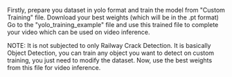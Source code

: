 Firstly, prepare you dataset in yolo format and train the model from "Custom Training" file.
Download your best weights (which will be in the .pt format)
Go to the "yolo_training_example" file and use this trained file to complete your video which can be used on video inference.

NOTE: It is not subjected to only Railway Crack Detection. It is basically Object Detection, you can train any object you want to detect on custom training, you just need to modify the dataset. Now, use the best weights from this file for video inference.
